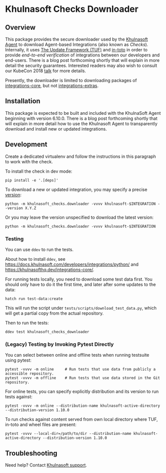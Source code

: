 # Khulnasoft Checks Downloader

## Overview

This package provides the secure downloader used by the [Khulnasoft Agent][1] to
download Agent-based Integrations (also known as _Checks_). Internally, it uses
[The Update Framework (TUF)][2] and [in-toto][3] in order to provide
_end-to-end verification_ of integrations between our developers and end-users.
There is a blog post forthcoming shortly that will explain in more detail the
security guarantees. Interested readers may also wish to consult our KubeCon
2018 [talk][4] for more details.

Presently, the downloader is limited to downloading packages of
[integrations-core][5], but not [integrations-extras][6].

## Installation

This package is expected to be built and included with the KhulnaSoft Agent
beginning with version 6.10.0. There is a blog post forthcoming shortly that
will explain in more detail how to use the Khulnasoft Agent to transparently
download and install new or updated integrations.

## Development

Create a dedicated virtualenv and follow the instructions in this paragraph
to work with the check.

To install the check in dev mode:

```shell
pip install -e '.[deps]'
```

To download a new or updated integration, you may specify a precise
[version][7]:

```shell
python -m khulnasoft_checks.downloader -vvvv khulnasoft-$INTEGRATION --version X.Y.Z
```

Or you may leave the version unspecified to download the latest version:

```shell
python -m khulnasoft_checks.downloader -vvvv khulnasoft-$INTEGRATION
```


### Testing

You can use `ddev` to run the tests.

About how to install `ddev`, see https://docs.khulnasoft.com/developers/integrations/python/ and https://khulnasofthq.dev/integrations-core/.

For running tests locally, you need to download some test data first. You should only have to do it the first time, and later after some updates to the data:

```shell
hatch run test-data:create
```

This will run the script under `tests/scripts/download_test_data.py`, which will get a partial copy from
the actual repository.

Then to run the tests:

```shell
ddev test khulnasoft_checks_downloader
```


### (Legacy) Testing by Invoking Pytest Directly

You can select between online and offline tests when running testsuite using
pytest:

```shell
pytest -vvvv -m online     # Run tests that use data from publicly a accessible repository.
pytest -vvvv -m offline    # Run tests that use data stored in the Git repository.
```

For online tests, you can specify explicitly distribution and its version to
run tests against:

```shell
pytest -vvvv -m online --distribution-name khulnasoft-active-directory --distribution-version 1.10.0
```

To run checks against content served from own local directory where TUF, in-toto and wheel files are present:

```shell
pytest -vvvv --local-dir=/path/to/dir --distribution-name khulnasoft-active-directory --distribution-version 1.10.0
```


## Troubleshooting

Need help? Contact [Khulnasoft support][9].

[1]: https://github.com/KhulnaSoft/khulnasoft-agent
[2]: https://theupdateframework.com
[3]: https://in-toto.io
[4]: https://youtu.be/XAlvd4QXngs
[5]: https://github.com/KhulnaSoft/integrations-core
[6]: https://github.com/KhulnaSoft/integrations-extras
[7]: https://www.python.org/dev/peps/pep-0440/#version-scheme
[8]: https://tox.readthedocs.io/en/latest/install.html
[9]: https://docs.khulnasoft.com/help/
